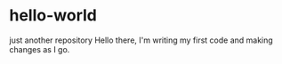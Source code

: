 # hello-world
just another repository 
Hello there, I'm writing my first code and making changes as I go. 
